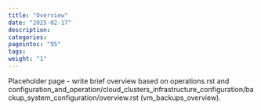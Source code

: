 ```yaml
---
title: "Overview"
date: "2025-02-17"
description:
categories:
pageintoc: "95"
tags:
weight: "1"
---
```


<a id="overview-of-vm-backups"></a>

<!--# Overview of VM Backups -->

Placeholder page - write brief overview based on operations.rst and configuration_and_operation/cloud_clusters_infrastructure_configuration/backup_system_configuration/overview.rst (vm_backups_overview).

